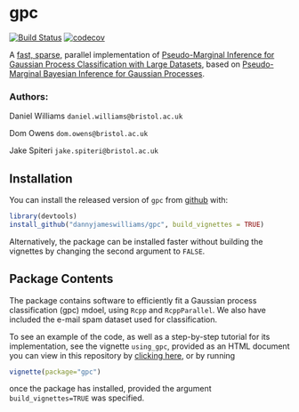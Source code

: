 
# gpc

<!-- badges: start -->
[![Build Status](https://travis-ci.com/dannyjameswilliams/gpc.svg?branch=master)](https://travis-ci.com/dannyjameswilliams/gpc)   [![codecov](https://codecov.io/gh/dannyjameswilliams/gpc/branch/master/graph/badge.svg)](https://codecov.io/gh/dannyjameswilliams/gpc)
<!-- badges: end -->

A [fast, sparse,](https://papers.nips.cc/paper/2240-fast-sparse-gaussian-process-methods-the-informative-vector-machine.pdf) parallel implementation of [Pseudo-Marginal Inference for
Gaussian Process Classification with Large Datasets](https://github.com/jakespiteri/GPclassification/blob/master/report/main.pdf), based on [Pseudo-Marginal Bayesian Inference for Gaussian Processes](https://www.researchgate.net/publication/262954130_Pseudo-Marginal_Bayesian_Inference_for_Gaussian_Processes).

### Authors:

Daniel Williams `daniel.williams@bristol.ac.uk`

Dom Owens `dom.owens@bristol.ac.uk`

Jake Spiteri `jake.spiteri@bristol.ac.uk`

## Installation

You can install the released version of `gpc` from [github](https://github.com/dannyjameswilliams/gpc) with:

``` r
library(devtools)
install_github("dannyjameswilliams/gpc", build_vignettes = TRUE)
```
Alternatively, the package can be installed faster without building the vignettes by changing the second argument to `FALSE`.

## Package Contents

The package contains software to efficiently fit a Gaussian process classification (gpc) mdoel, using `Rcpp` and `RcppParallel`. We also have included the e-mail spam dataset used for classification.

To see an example of the code, as well as a step-by-step tutorial for its implementation, see the vignette `using_gpc`, provided as an HTML document you can view in this repository by [clicking here](https://htmlpreview.github.io/?https://github.com/dannyjameswilliams/gpc/blob/master/using_gpc.html), or by running
```r
vignette(package="gpc")
```
once the package has installed, provided the argument `build_vignettes=TRUE` was specified.
